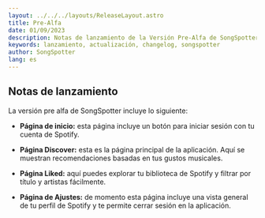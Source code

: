 ```yaml
---
layout: ../../../layouts/ReleaseLayout.astro
title: Pre-Alfa
date: 01/09/2023
description: Notas de lanzamiento de la Versión Pre-Alfa de SongSpotter
keywords: lanzamiento, actualización, changelog, songspotter
author: SongSpotter
lang: es
---
```


## Notas de lanzamiento

La versión pre alfa de SongSpotter incluye lo siguiente:

- <strong>Página de inicio:</strong> esta página incluye un botón para iniciar sesión con tu cuenta de Spotify.

- <strong>Página Discover:</strong> esta es la página principal de la aplicación. Aquí se muestran recomendaciones basadas en tus gustos musicales.

- <strong>Página Liked:</strong> aquí puedes explorar tu biblioteca de Spotify y filtrar por título y artistas fácilmente.

- <strong>Página de Ajustes:</strong> de momento esta página incluye una vista general de tu perfil de Spotify y te permite cerrar sesión en la aplicación.